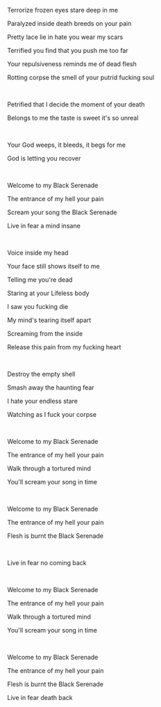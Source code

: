 Terrorize frozen eyes stare deep in me

Paralyzed inside death breeds on your pain

Pretty lace lie in hate you wear my scars

Terrified you find that you push me too far

Your repulsiveness reminds me of dead flesh

Rotting corpse the smell of your putrid fucking soul

<br>

Petrified that I decide the moment of your death

Belongs to me the taste is sweet it's so unreal

<br>

Your God weeps, it bleeds, it begs for me

God is letting you recover

<br>

Welcome to my Black Serenade

The entrance of my hell your pain

Scream your song the Black Serenade

Live in fear a mind insane

<br>

Voice inside my head

Your face still shows itself to me

Telling me you're dead

Staring at your Lifeless body

I saw you fucking die

My mind's tearing itself apart

Screaming from the inside

Release this pain from my fucking heart

<br>

Destroy the empty shell

Smash away the haunting fear

I hate your endless stare

Watching as I fuck your corpse

<br>

Welcome to my Black Serenade

The entrance of my hell your pain

Walk through a tortured mind

You'll scream your song in time

<br>

Welcome to my Black Serenade

The entrance of my hell your pain

Flesh is burnt the Black Serenade

<br>

Live in fear no coming back

<br>

Welcome to my Black Serenade

The entrance of my hell your pain

Walk through a tortured mind

You'll scream your song in time

<br>

Welcome to my Black Serenade

The entrance of my hell your pain

Flesh is burnt the Black Serenade

Live in fear death back
